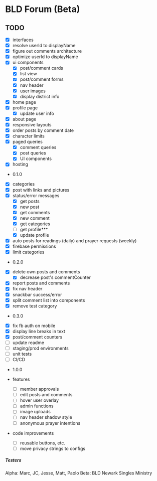 # BLD Forum (Beta)

## TODO

- [x] interfaces
- [x] resolve userId to displayName
- [x] figure out comments architecture
- [x] optimize userId to displayName
- [x] ui components
  - [x] post/comment cards
  - [x] list view
  - [x] post/comment forms
  - [x] nav header
  - [x] user images
  - [x] display district info
- [x] home page
- [x] profile page
  - [x] update user info
- [x] about page
- [x] responsive layouts
- [x] order posts by comment date
- [x] character limits
- [x] paged queries
  - [x] comment queries
  - [x] post queries
  - [x] UI components
- [x] hosting
- 0.1.0
- [x] categories
- [x] post with links and pictures
- [x] status/error messages
  - [x] get posts
  - [x] new post
  - [x] get comments
  - [x] new comment
  - [x] get categories
  - [ ] get profile\*\*\*
  - [x] update profile
- [x] auto posts for readings (daily) and prayer requests (weekly)
- [x] firebase permissions
- [x] limit categories
- 0.2.0
- [x] delete own posts and comments
  - [x] decrease post's commentCounter
- [x] report posts and comments
- [x] fix nav header
- [x] snackbar success/error
- [x] split comment list into components
- [x] remove test category
- 0.3.0
- [x] fix fb auth on mobile
- [x] display line breaks in text
- [x] post/comment counters
- [ ] update readme
- [ ] staging/prod environments
- [ ] unit tests
- [ ] CI/CD
- 1.0.0

- features
  - [ ] member approvals
  - [ ] edit posts and comments
  - [ ] hover user overlay
  - [ ] admin functions
  - [ ] image uploads
  - [ ] nav header shadow style
  - [ ] anonymous prayer intentions
- code improvements
  - [ ] reusable buttons, etc.
  - [ ] move privacy strings to configs

##### Testers

Alpha: Marc, JC, Jesse, Matt, Paolo
Beta: BLD Newark Singles Ministry
